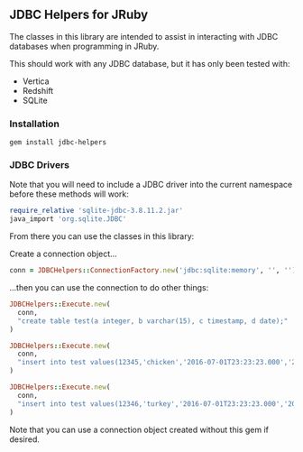 ## JDBC Helpers for JRuby

The classes in this library are intended to assist in interacting with JDBC databases when programming in JRuby.

This should work with any JDBC database, but it has only been tested with:

* Vertica
* Redshift
* SQLite


### Installation

```
gem install jdbc-helpers
```

### JDBC Drivers

Note that you will need to include a JDBC driver into the current namespace before these methods will work:

```ruby
require_relative 'sqlite-jdbc-3.8.11.2.jar'
java_import 'org.sqlite.JDBC'
```

From there you can use the classes in this library:

Create a connection object...
```ruby
conn = JDBCHelpers::ConnectionFactory.new('jdbc:sqlite:memory', '', '').connection
```

...then you can use the connection to do other things:

```ruby
JDBCHelpers::Execute.new(
  conn,
  "create table test(a integer, b varchar(15), c timestamp, d date);"
)

JDBCHelpers::Execute.new(
  conn,
  "insert into test values(12345,'chicken','2016-07-01T23:23:23.000','2016-07-01');"
)

JDBCHelpers::Execute.new(
  conn,
  "insert into test values(12346,'turkey','2016-07-01T23:23:23.000','2016-07-01');"
)
```

Note that you can use a connection object created without this gem if desired.
